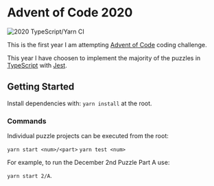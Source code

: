 # Advent of Code 2020

![2020 TypeScript/Yarn CI](https://github.com/brisberg/advent-of-code/workflows/2020%20TypeScript/Yarn%20CI/badge.svg)

This is the first year I am attempting [Advent of Code](https://adventofcode.com/) coding challenge.

This year I have choosen to implement the majority of the puzzles in [TypeScript](https://www.typescriptlang.org/) with [Jest](https://jestjs.io/).

## Getting Started

Install dependencies with: `yarn install` at the root.

### Commands

Individual puzzle projects can be executed from the root:

`yarn start <num>/<part>`
`yarn test <num>`

For example, to run the December 2nd Puzzle Part A use:

`yarn start 2/A`.
